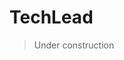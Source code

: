 # TechLead

> Under construction

<!-- Наследует обязанности из [DirectionLead](directionlead.md).

## Лидерство

- Эксперт по навыкам в своей предметной области.
- Умеет донести до других представителей в своей области свою экспертную точку зрения.
- Помогает другим членам своей гильдии с решением сложных архитектурных задач.
- При поиске и решении проблем выходит за рамки своей команды.
- Создаёт атмосферу доверия.
- Проводит технические части собеседований, оценивает уровень технических знаний кандидатов.
- Актуализирует стек технологий.
- Устанавливает и контролирует принятые стандарты в своей предметной области.

## Техническая экспертиза

- Техническая экспертиза на уровне выше senior.
- Отвечает за техническое качество продуктов в рамках своей предметной области.
- Ведёт технический бэклог и дорожную карту (roadmap) проекта.
- Анализирует технические решения. Даёт конструктивную обратную связь по ним. Принимает финальное решение.
- Актуализирует свои технические знания и навыки в соответствии со стеком технологий которым владеет его команда. При необходимости может самостоятельно решать задачи из бэклога команды.
- Отвечает за стабильную работу своей системы.
- Организует процесс тестирования.
- Контролирует что система достаточно покрыта мониторингом и алертами.
- Отвечает за то что в команде есть дежурные, которые оперативно реагируют на инциденты. -->

